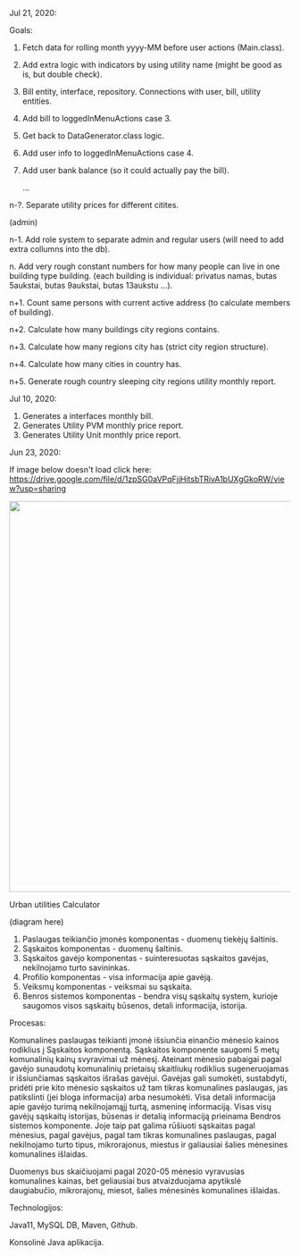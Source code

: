Jul 21, 2020:

Goals:

1. Fetch data for rolling month yyyy-MM before user actions (Main.class).

2. Add extra logic with indicators by using utility name (might be good as is, but double check).

3. Bill entity, interface, repository. Connections with user, bill, utility entities.

4. Add bill to loggedInMenuActions case 3.

5. Get back to DataGenerator.class logic.

6. Add user info to loggedInMenuActions case 4.

7. Add user bank balance (so it could actually pay the bill).

    ...
   
n-?. Separate utility prices for different citites.

(admin)

n-1. Add role system to separate admin and regular users (will need to add extra collumns into the db).

n. Add very rough constant numbers for how many people can live in one building type building.
(each building is individual: privatus namas, butas 5aukstai, butas 9aukstai, butas 13aukstu ...).

n+1. Count same persons with current active address (to calculate members of building).

n+2. Calculate how many buildings city regions contains.

n+3. Calculate how many regions city has (strict city region structure).

n+4. Calculate how many cities in country has.

n+5. Generate rough country sleeping city regions utility monthly report.


Jul 10, 2020:

1. Generates a interfaces monthly bill.
2. Generates Utility PVM monthly price report.
3. Generates Utility Unit monthly price report.



Jun 23, 2020:

If image below doesn't load click here: https://drive.google.com/file/d/1zpSG0aVPqFjjHitsbTRivA1bUXgGkoRW/view?usp=sharing
<p align="midlde">
  <img src="https://drive.google.com/uc?export=view&id=1zpSG0aVPqFjjHitsbTRivA1bUXgGkoRW" width="800" height="700">
</p>

Urban utilities Calculator

(diagram here)

1. Paslaugas teikiančio įmonės komponentas - duomenų tiekėjų šaltinis.
2. Sąskaitos komponentas - duomenų šaltinis.
3. Sąskaitos gavėjo komponentas - suinteresuotas sąskaitos gavėjas, nekilnojamo turto savininkas.
4. Profilio komponentas - visa informacija apie gavėją.
5. Veiksmų komponentas - veiksmai su sąskaita.
6. Benros sistemos komponentas - bendra visų sąskaitų system, kurioje saugomos visos sąskaitų būsenos, detali informacija, istorija.

Procesas:

Komunalines paslaugas teikianti įmonė išsiunčia einančio mėnesio kainos rodiklius į Sąskaitos komponentą. Sąskaitos komponente saugomi 5 metų komunalinių kainų svyravimai už mėnesį. Ateinant mėnesio pabaigai pagal gavėjo sunaudotų komunalinių prietaisų skaitliukų rodiklius sugeneruojamas ir išsiunčiamas sąskaitos išrašas gavėjui. Gavėjas gali sumokėti, sustabdyti, pridėti prie kito mėnesio sąskaitos už tam tikras komunalines paslaugas, jas patikslinti (jei bloga informacija) arba nesumokėti. Visa detali informacija apie gavėjo turimą nekilnojamąjį turtą, asmeninę informaciją. Visas visų gavėjų sąskaitų istorijas, būsenas ir detalią informaciją prieinama Bendros sistemos komponente. Joje taip pat galima rūšiuoti sąskaitas pagal mėnesius, pagal gavėjus, pagal tam tikras komunalines paslaugas, pagal nekilnojamo turto tipus, mikrorajonus, miestus ir galiausiai šalies mėnesines komunalines išlaidas.

Duomenys bus skaičiuojami pagal 2020-05 mėnesio vyravusias komunalines kainas, bet geliausiai bus atvaizduojama apytikslė daugiabučio, mikrorajonų, miesot, šalies mėnesinės komunalines išlaidas.

Technologijos:

Java11, MySQL DB, Maven, Github.

Konsolinė Java aplikacija.
